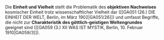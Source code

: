 
Die **Einheit und Vielheit** stellt die Problematik des **objektiven Nachweises** kosmischer Einheit trotz wissenschaftlicher Vielheit dar ([[GA051 (26.) DIE EINHEIT DER WELT, Berlin, im März 1902|GA051/26]]) und umfasst Begriffe, die nicht zur **Charakteristik des göttlich-geistigen Weltengrundes** geeignet sind ([[GA059 (3.) XII WAS IST MYSTIK, Berlin, 10. Februar 1910|GA059/3]]).
